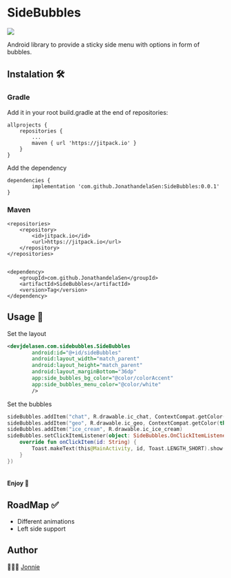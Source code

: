 # SideBubbles

[![](https://jitpack.io/v/JonathandelaSen/SideBubbles.svg)](https://jitpack.io/#JonathandelaSen/SideBubbles)


Android library to provide a sticky side menu with options in form of bubbles.


## Instalation 🛠

### Gradle

Add it in your root build.gradle at the end of repositories:

	allprojects {
		repositories {
			...
			maven { url 'https://jitpack.io' }
		}
	}
  
 
Add the dependency

	dependencies {
	        implementation 'com.github.JonathandelaSen:SideBubbles:0.0.1'
	}
  
  ### Maven
  
  	<repositories>
		<repository>
		    <id>jitpack.io</id>
		    <url>https://jitpack.io</url>
		</repository>
	</repositories>


	<dependency>
	    <groupId>com.github.JonathandelaSen</groupId>
	    <artifactId>SideBubbles</artifactId>
	    <version>Tag</version>
	</dependency>
	

## Usage 📲


Set the layout

```XML
<devjdelasen.com.sidebubbles.SideBubbles
        android:id="@+id/sideBubbles"
        android:layout_width="match_parent"
        android:layout_height="match_parent"
        android:layout_marginBottom="36dp"
        app:side_bubbles_bg_color="@color/colorAccent"
        app:side_bubbles_menu_color="@color/white"
        />
```


Set the bubbles

```kotlin
sideBubbles.addItem("chat", R.drawable.ic_chat, ContextCompat.getColor(this, R.color.colorAccent))
sideBubbles.addItem("geo", R.drawable.ic_geo, ContextCompat.getColor(this, R.color.colorAccent))
sideBubbles.addItem("ice_cream", R.drawable.ic_ice_cream)
sideBubbles.setClickItemListener(object: SideBubbles.OnClickItemListener {
    override fun onClickItem(id: String) {
        Toast.makeText(this@MainActivity, id, Toast.LENGTH_SHORT).show()
    }
})
        
```


#### Enjoy 🎉





## RoadMap ✅
  
* Different animations
* Left side support




## Author
👨🏻‍💻  [Jonnie](https://www.instagram.com/devjdelasen/)
